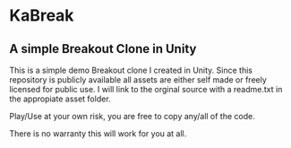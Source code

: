 # KaBreak
## A simple Breakout Clone in Unity

This is a simple demo Breakout clone I created in Unity. Since this repository is publicly available all assets are either self made or freely licensed for public use. I will link to the orginal source with a readme.txt in the appropiate asset folder.

Play/Use at your own risk, you are free to copy any/all of the code.

There is no warranty this will work for you at all.
